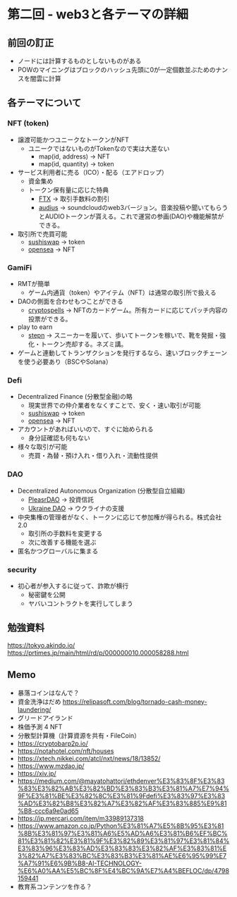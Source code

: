 # 第二回 - web3と各テーマの詳細

## 前回の訂正

- ノードには計算するものとしないものがある
- POWのマイニングはブロックのハッシュ先頭に0が一定個数並ぶためのナンスを闇雲に計算

## 各テーマについて

### NFT (token)

- 譲渡可能かつユニークなトークンがNFT
  - ユニークではないものがTokenなので実は大差ない
    - map(id, address) -> NFT
    - map(id, quantity) -> token
- サービス利用者に売る（ICO）・配る（エアドロップ）
  - 資金集め
  - トークン保有量に応じた特典
    - [FTX](https://ftx.com/ftt) -> 取引手数料の割引
    - [audius](https://audius.co/) -> soundcloudのweb3バージョン。音楽投稿や聞いてもらうとAUDIOトークンが貰える。これで運営の参画(DAO)や機能解禁ができる。
- 取引所で売買可能
  - [sushiswap](https://www.sushi.com/swap) -> token
  - [opensea](https://opensea.io/) -> NFT

### GamiFi

- RMTが簡単
  - ゲーム内通貨（token）やアイテム（NFT）は通常の取引所で扱える
- DAOの側面を合わせもつことができる
  - [cryptospells](https://cryptospells.jp/) -> NFTのカードゲーム。所有カードに応じてパッチ内容の投票ができる。
- play to earn
  - [stepn](https://stepn.com/) -> スニーカーを履いて、歩いてトークンを稼いで、靴を発掘・強化・トークン売却する。ネズミ講。
- ゲームと連動してトランザクションを発行するなら、速いブロックチェーンを使う必要あり（BSCやSolana）

### Defi

- Decentralized Finance (分散型金融)の略
  - 現実世界での仲介業者をなくすことで、安く・速い取引が可能
  - [sushiswap](https://www.sushi.com/swap) -> token
  - [opensea](https://opensea.io/) -> NFT
- アカウントがあればいいので、すぐに始められる
  - 身分証確認も何もない
- 様々な取引が可能
  - 売買・為替・預け入れ・借り入れ・流動性提供

### DAO

- Decentralized Autonomous Organization (分散型自立組織)
  - [PleasrDAO](https://pleasr.org/) -> 投資信託
  - [Ukraine DAO](https://ukraine-dao.notion.site/Ukraine-DAO-Home-Page-3a0e63c6190b4796890dec5c72a94872) -> ウクライナの支援
- 中央集権の管理者がなく、トークンに応じて参加権が得られる。株式会社2.0
  - 取引所の手数料を変更する
  - 次に改善する機能を選ぶ
- 匿名かつグローバルに集まる

### security

- 初心者が参入するに従って、詐欺が横行
  - 秘密鍵を公開
  - ヤバいコントラクトを実行してしまう

## 勉強資料

<https://tokyo.akindo.io/>
<https://prtimes.jp/main/html/rd/p/000000010.000058288.html>

## Memo

- 暴落コインはなんで？
- 資金洗浄はだめ <https://relipasoft.com/blog/tornado-cash-money-laundering/>
- グリードアイランド
- 株価予測 4 NFT
- 分散型計算機（計算資源を共有・FileCoin）
- <https://cryptobarp2p.io/>
- <https://notahotel.com/nft/houses>
- <https://xtech.nikkei.com/atcl/nxt/news/18/13852/>
- <https://www.mzdao.jp/>
- <https://xiv.jp/>
- <https://medium.com/@mayatohattori/ethdenver%E3%83%8F%E3%83%83%E3%82%AB%E3%82%BD%E3%83%B3%E3%81%A7%E7%94%9F%E3%81%BE%E3%82%8C%E3%81%9Fdefi%E3%83%97%E3%83%AD%E3%82%B8%E3%82%A7%E3%82%AF%E3%83%885%E9%81%B8-ccc6a9e0ad65>
- <https://jp.mercari.com/item/m33989137318>
- <https://www.amazon.co.jp/Python%E3%81%A7%E5%8B%95%E3%81%8B%E3%81%97%E3%81%A6%E5%AD%A6%E3%81%B6%EF%BC%81%E3%81%82%E3%81%9F%E3%82%89%E3%81%97%E3%81%84%E3%83%96%E3%83%AD%E3%83%83%E3%82%AF%E3%83%81%E3%82%A7%E3%83%BC%E3%83%B3%E3%81%AE%E6%95%99%E7%A7%91%E6%9B%B8-AI-TECHNOLOGY-%E6%A0%AA%E5%BC%8F%E4%BC%9A%E7%A4%BEFLOC/dp/4798159441>
- 教育系コンテンツを作る？
